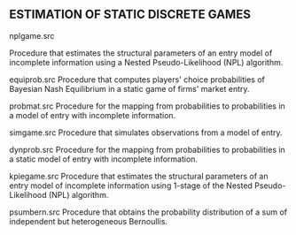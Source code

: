 ESTIMATION OF STATIC DISCRETE GAMES
-----------------------------------

nplgame.src

Procedure that estimates the structural parameters of an entry model of incomplete information using a Nested Pseudo-Likelihood (NPL) algorithm.

equiprob.src
Procedure that computes players' choice probabilities of Bayesian Nash Equilibrium in a static game of firms' market entry.

probmat.src
Procedure for the mapping from probabilities to probabilities in a model of entry with incomplete information.

simgame.src
Procedure that simulates observations from a model of entry.

dynprob.src
Procedure for the mapping from probabilities to probabilities in a static model of entry with incomplete information.

kpiegame.src
Procedure that estimates the structural parameters of an entry model of incomplete information using 1-stage of the Nested Pseudo-Likelihood (NPL) algorithm.

psumbern.src
Procedure that obtains the probability distribution of a sum of independent but heterogeneous Bernoullis.
